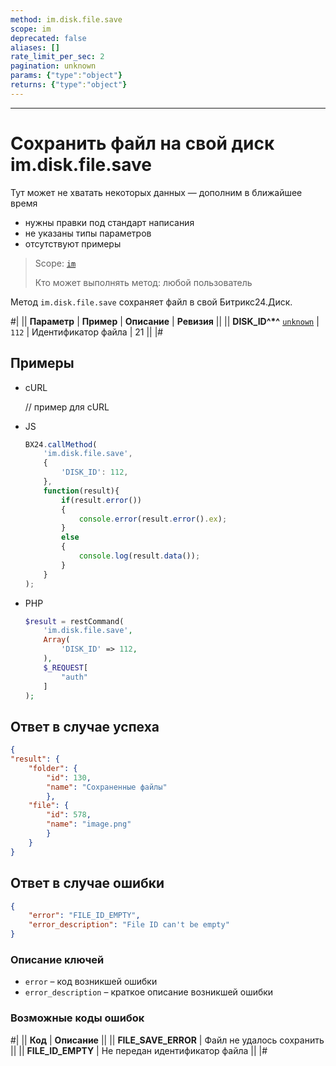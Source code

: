 ```yaml
---
method: im.disk.file.save
scope: im
deprecated: false
aliases: []
rate_limit_per_sec: 2
pagination: unknown
params: {"type":"object"}
returns: {"type":"object"}
---
```



---

# Сохранить файл на свой диск im.disk.file.save



Тут может не хватать некоторых данных — дополним в ближайшее время







- нужны правки под стандарт написания
- не указаны типы параметров
- отсутствуют примеры





> Scope: [`im`](../../scopes/permissions.md)
>
> Кто может выполнять метод: любой пользователь

Метод `im.disk.file.save` сохраняет файл в свой Битрикс24.Диск.

#|
|| **Параметр** | **Пример** | **Описание** | **Ревизия** ||
|| **DISK_ID^*^**
[`unknown`](../../data-types.md) | `112` | Идентификатор файла | 21 ||
|#



## Примеры



- cURL

    // пример для cURL

- JS

    ```javascript
    BX24.callMethod(
        'im.disk.file.save',
        {
            'DISK_ID': 112,
        },
        function(result){
            if(result.error())
            {
                console.error(result.error().ex);
            }
            else
            {
                console.log(result.data());
            }
        }
    );
    ```

- PHP

    

    ```php
    $result = restCommand(
        'im.disk.file.save',
        Array(
            'DISK_ID' => 112,
        ),
        $_REQUEST[
            "auth"
        ]
    );
    ```





## Ответ в случае успеха

```json
{
"result": {
    "folder": {
        "id": 130,
        "name": "Сохраненные файлы"
        },
    "file": {
        "id": 578,
        "name": "image.png"
        }
    }
}
```

## Ответ в случае ошибки

```json
{
    "error": "FILE_ID_EMPTY",
    "error_description": "File ID can't be empty"
}
```

### Описание ключей

- `error` – код возникшей ошибки
- `error_description` – краткое описание возникшей ошибки

### Возможные коды ошибок

#|
|| **Код** | **Описание** ||
|| **FILE_SAVE_ERROR** | Файл не удалось сохранить ||
|| **FILE_ID_EMPTY** | Не передан идентификатор файла ||
|#


